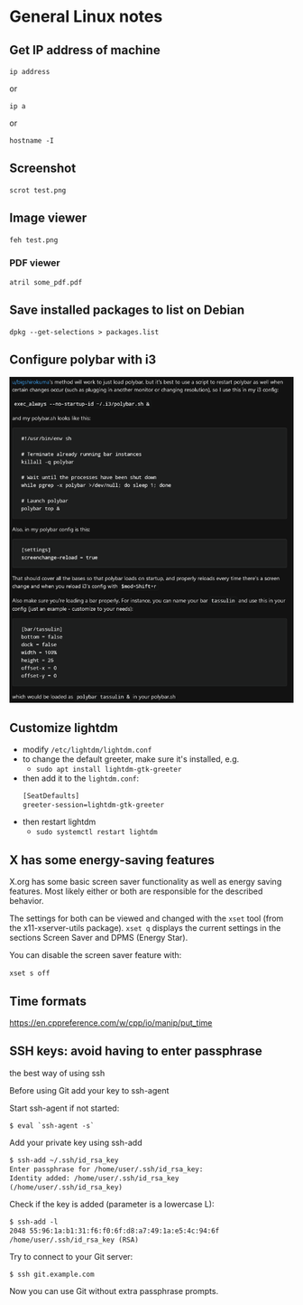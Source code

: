 # General Linux notes

## Get IP address of machine
```
ip address
```
or
```
ip a
```
or
```
hostname -I
```

## Screenshot
```
scrot test.png
```

## Image viewer
```
feh test.png
```
### PDF viewer
```
atril some_pdf.pdf
```

## Save installed packages to list on Debian
```
dpkg --get-selections > packages.list
```

## Configure polybar with i3
![polybar config](./images/polybar-config.png)

## Customize lightdm
- modify `/etc/lightdm/lightdm.conf`
- to change the default greeter, make sure it's installed, e.g.
    - `sudo apt install lightdm-gtk-greeter`
- then add it to the `lightdm.conf`:
    ```
    [SeatDefaults]
    greeter-session=lightdm-gtk-greeter
    ```
- then restart lightdm
    - `sudo systemctl restart lightdm`

## X has some energy-saving features
X.org has some basic screen saver functionality as well as energy saving features. Most likely either or both are responsible for the described behavior.

The settings for both can be viewed and changed with the `xset` tool (from the x11-xserver-utils package). `xset q` displays the current settings in the sections Screen Saver and DPMS (Energy Star).

You can disable the screen saver feature with:

`xset s off`

## Time formats
https://en.cppreference.com/w/cpp/io/manip/put_time

## SSH keys: avoid having to enter passphrase

the best way of using ssh

Before using Git add your key to ssh-agent

Start ssh-agent if not started:
```
$ eval `ssh-agent -s`
```

Add your private key using ssh-add
```
$ ssh-add ~/.ssh/id_rsa_key  
Enter passphrase for /home/user/.ssh/id_rsa_key:  
Identity added: /home/user/.ssh/id_rsa_key   
(/home/user/.ssh/id_rsa_key)  
```
Check if the key is added (parameter is a lowercase L):
```
$ ssh-add -l  
2048 55:96:1a:b1:31:f6:f0:6f:d8:a7:49:1a:e5:4c:94:6f  
/home/user/.ssh/id_rsa_key (RSA)
```
Try to connect to your Git server:
```
$ ssh git.example.com
```
Now you can use Git without extra passphrase prompts.
